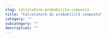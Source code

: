 ```yaml
---
slug: calcolatore-probabilita-composta
title: "Calcolatore di probabilità composta"
category: ""
subcategory: ""
description: ""
---
```


